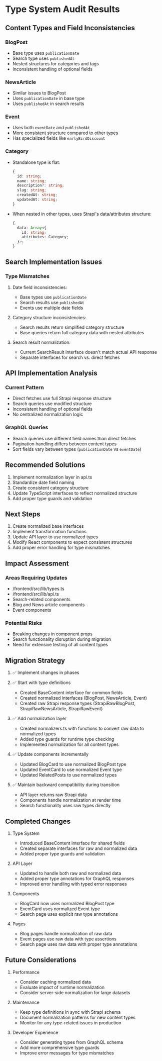 # Type System Audit Results

## Content Types and Field Inconsistencies

### BlogPost
- Base type uses `publicationDate`
- Search type uses `publishedAt`
- Nested structures for categories and tags
- Inconsistent handling of optional fields

### NewsArticle
- Similar issues to BlogPost
- Uses `publicationDate` in base type
- Uses `publishedAt` in search results

### Event
- Uses both `eventDate` and `publishedAt`
- More consistent structure compared to other types
- Has specialized fields like `earlyBirdDiscount`

### Category
- Standalone type is flat:
  ```typescript
  {
    id: string;
    name: string;
    description?: string;
    slug: string;
    createdAt: string;
    updatedAt: string;
  }
  ```
- When nested in other types, uses Strapi's data/attributes structure:
  ```typescript
  {
    data: Array<{
      id: string;
      attributes: Category;
    }>;
  }
  ```

## Search Implementation Issues

### Type Mismatches
1. Date field inconsistencies:
   - Base types use `publicationDate`
   - Search results use `publishedAt`
   - Events use multiple date fields

2. Category structure inconsistencies:
   - Search results return simplified category structure
   - Base queries return full category data with nested attributes

3. Search result normalization:
   - Current SearchResult interface doesn't match actual API response
   - Separate interfaces for search vs. direct fetches

## API Implementation Analysis

### Current Pattern
- Direct fetches use full Strapi response structure
- Search queries use modified structure
- Inconsistent handling of optional fields
- No centralized normalization logic

### GraphQL Queries
- Search queries use different field names than direct fetches
- Pagination handling differs between content types
- Sort fields vary between types (`publicationDate` vs `eventDate`)

## Recommended Solutions

1. Implement normalization layer in api.ts
2. Standardize date field naming
3. Create consistent category structure
4. Update TypeScript interfaces to reflect normalized structure
5. Add proper type guards and validation

## Next Steps

1. Create normalized base interfaces
2. Implement transformation functions
3. Update API layer to use normalized types
4. Modify React components to expect consistent structures
5. Add proper error handling for type mismatches

## Impact Assessment

### Areas Requiring Updates
- /frontend/src/lib/types.ts
- /frontend/src/lib/api.ts
- Search-related components
- Blog and News article components
- Event components

### Potential Risks
- Breaking changes in component props
- Search functionality disruption during migration
- Need for extensive testing of all content types

## Migration Strategy

1. ✅ Implement changes in phases
2. ✅ Start with type definitions
   - Created BaseContent interface for common fields
   - Created normalized interfaces (BlogPost, NewsArticle, Event)
   - Created raw Strapi response types (StrapiRawBlogPost, StrapiRawNewsArticle, StrapiRawEvent)

3. ✅ Add normalization layer
   - Created normalizers.ts with functions to convert raw data to normalized types
   - Added type guards for runtime type checking
   - Implemented normalization for all content types

4. ✅ Update components incrementally
   - Updated BlogCard to use normalized BlogPost type
   - Updated EventCard to use normalized Event type
   - Updated RelatedPosts to use normalized types

5. ✅ Maintain backward compatibility during transition
   - API layer returns raw Strapi data
   - Components handle normalization at render time
   - Search functionality uses raw types directly

## Completed Changes

1. Type System
   - Introduced BaseContent interface for shared fields
   - Created separate interfaces for raw and normalized data
   - Added proper type guards and validation

2. API Layer
   - Updated to handle both raw and normalized data
   - Added proper type annotations for GraphQL responses
   - Improved error handling with typed error responses

3. Components
   - BlogCard now uses normalized BlogPost type
   - EventCard uses normalized Event type
   - Search page uses explicit raw type annotations

4. Pages
   - Blog pages handle normalization of raw data
   - Event pages use raw data with type assertions
   - Search page uses raw data with proper type annotations

## Future Considerations

1. Performance
   - Consider caching normalized data
   - Evaluate impact of runtime normalization
   - Consider server-side normalization for large datasets

2. Maintenance
   - Keep type definitions in sync with Strapi schema
   - Document normalization patterns for new content types
   - Monitor for any type-related issues in production

3. Developer Experience
   - Consider generating types from GraphQL schema
   - Add more comprehensive type guards
   - Improve error messages for type mismatches
